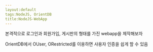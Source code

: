 ```yaml
---
layout:default
tags:NodeJS, OrientDB
title:NodeJS-WebApp
---
```


본격적으로 로그인과 회원가입, 게시판의 형태를 가진 webapp을 제작해보자

OrientDB에서 OUser, ORestricted를 이용하면 사용자 인증을 쉽게 할 수 있음